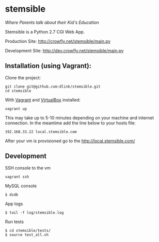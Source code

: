 # stemsible

*Where Parents talk about their Kid's Education*

Stemsible is a Python 2.7 CGI Web App.

Production Site: http://crowfly.net/stemsible/main.py

Development Site: http://dev.crowfly.net/stemsible/main.py

## Installation (using Vagrant):

Clone the project:

```
git clone git@github.com:dlink/stemsible.git
cd stemsible
```

With [Vagrant](https://www.vagrantup.com/) and
[VirtualBox](https://www.virtualbox.org/) installed:
```
vagrant up
```

This may take up to 5-10 minutes depending on your machine and internet
connection. In the meantime add the line below to your hosts file:
```
192.168.33.22 local.stemsible.com
```

After your vm is provisioned go to the http://local.stemsible.com/


## Development

SSH console to the vm
```
vagrant ssh
```

MySQL console
```
$ dsdb
```

App logs
```
$ tail -f log/stemsible.log
```

Run tests
```
$ cd stemsible/tests/
$ source test_all.sh
```
